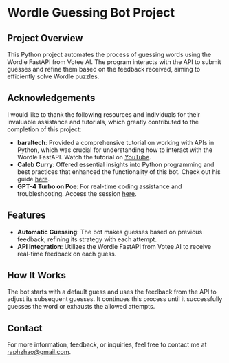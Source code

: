 # Wordle Guessing Bot Project

## Project Overview

This Python project automates the process of guessing words using the Wordle FastAPI from Votee AI. The program interacts with the API to submit guesses and refine them based on the feedback received, aiming to efficiently solve Wordle puzzles.

## Acknowledgements

I would like to thank the following resources and individuals for their invaluable assistance and tutorials, which greatly contributed to the completion of this project:

- **baraltech**: Provided a comprehensive tutorial on working with APIs in Python, which was crucial for understanding how to interact with the Wordle FastAPI. Watch the tutorial on [YouTube](https://youtu.be/mJ2hPj3kURg?si=9RMtio2wfvKnf_O-).
- **Caleb Curry**: Offered essential insights into Python programming and best practices that enhanced the functionality of this bot. Check out his guide [here](https://www.youtube.com/watch?v=qbLc5a9jdXo).
- **GPT-4 Turbo on Poe**: For real-time coding assistance and troubleshooting. Access the session [here](https://poe.com/s/wDSdrXoftsin1bZ06Wz7).

## Features

- **Automatic Guessing**: The bot makes guesses based on previous feedback, refining its strategy with each attempt.
- **API Integration**: Utilizes the Wordle FastAPI from Votee AI to receive real-time feedback on each guess.

## How It Works

The bot starts with a default guess and uses the feedback from the API to adjust its subsequent guesses. It continues this process until it successfully guesses the word or exhausts the allowed attempts.

## Contact

For more information, feedback, or inquiries, feel free to contact me at [raphzhao@gmail.com](mailto:raphzhao@gmail.com).
